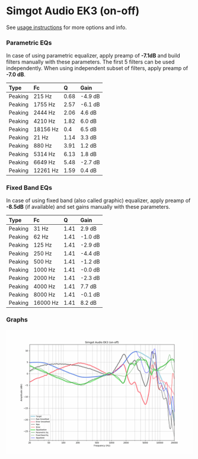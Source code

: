 # Simgot Audio EK3 (on-off)
See [usage instructions](https://github.com/jaakkopasanen/AutoEq#usage) for more options and info.

### Parametric EQs
In case of using parametric equalizer, apply preamp of **-7.1dB** and build filters manually
with these parameters. The first 5 filters can be used independently.
When using independent subset of filters, apply preamp of **-7.0 dB**.

| Type    | Fc       |    Q | Gain    |
|:--------|:---------|:-----|:--------|
| Peaking | 215 Hz   | 0.68 | -4.9 dB |
| Peaking | 1755 Hz  | 2.57 | -6.1 dB |
| Peaking | 2444 Hz  | 2.06 | 4.6 dB  |
| Peaking | 4210 Hz  | 1.82 | 6.0 dB  |
| Peaking | 18156 Hz | 0.4  | 6.5 dB  |
| Peaking | 21 Hz    | 1.14 | 3.3 dB  |
| Peaking | 880 Hz   | 3.91 | 1.2 dB  |
| Peaking | 5314 Hz  | 6.13 | 1.8 dB  |
| Peaking | 6649 Hz  | 5.48 | -2.7 dB |
| Peaking | 12261 Hz | 1.59 | 0.4 dB  |

### Fixed Band EQs
In case of using fixed band (also called graphic) equalizer, apply preamp of **-8.5dB**
(if available) and set gains manually with these parameters.

| Type    | Fc       |    Q | Gain    |
|:--------|:---------|:-----|:--------|
| Peaking | 31 Hz    | 1.41 | 2.9 dB  |
| Peaking | 62 Hz    | 1.41 | -1.0 dB |
| Peaking | 125 Hz   | 1.41 | -2.9 dB |
| Peaking | 250 Hz   | 1.41 | -4.4 dB |
| Peaking | 500 Hz   | 1.41 | -1.2 dB |
| Peaking | 1000 Hz  | 1.41 | -0.0 dB |
| Peaking | 2000 Hz  | 1.41 | -2.3 dB |
| Peaking | 4000 Hz  | 1.41 | 7.7 dB  |
| Peaking | 8000 Hz  | 1.41 | -0.1 dB |
| Peaking | 16000 Hz | 1.41 | 8.2 dB  |

### Graphs
![](./Simgot%20Audio%20EK3%20(on-off).png)